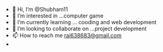 - 👋 Hi, I’m @Shubham11
- 👀 I’m interested in ...computer game 
- 🌱 I’m currently learning ... cooding and web development
- 💞️ I’m looking to collaborate on ...project development 
- 📫 How to reach me rai638683@gmail.com
-

<!---
Shunham11/Shunham11 is a ✨ special ✨ repository because its `README.md` (this file) appears on your GitHub profile.
You can click the Preview link to take a look at your changes.
--->
